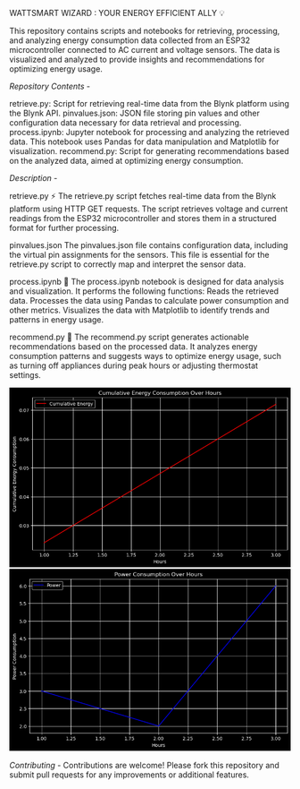 WATTSMART WIZARD : YOUR ENERGY EFFICIENT ALLY 💡

This repository contains scripts and notebooks for retrieving, processing, and analyzing energy consumption data collected from an ESP32 microcontroller connected to AC current and voltage sensors. The data is visualized and analyzed to provide insights and recommendations for optimizing energy usage.

*Repository Contents* -

retrieve.py: Script for retrieving real-time data from the Blynk platform using the Blynk API.
pinvalues.json: JSON file storing pin values and other configuration data necessary for data retrieval and processing.
process.ipynb: Jupyter notebook for processing and analyzing the retrieved data. This notebook uses Pandas for data manipulation and Matplotlib for visualization.
recommend.py: Script for generating recommendations based on the analyzed data, aimed at optimizing energy consumption.

*Description* -

retrieve.py ⚡
The retrieve.py script fetches real-time data from the Blynk platform using HTTP GET requests. The script retrieves voltage and current readings from the ESP32 microcontroller and stores them in a structured format for further processing.

pinvalues.json
The pinvalues.json file contains configuration data, including the virtual pin assignments for the sensors. This file is essential for the retrieve.py script to correctly map and interpret the sensor data.

process.ipynb 🔌
The process.ipynb notebook is designed for data analysis and visualization. It performs the following functions:
Reads the retrieved data.
Processes the data using Pandas to calculate power consumption and other metrics.
Visualizes the data with Matplotlib to identify trends and patterns in energy usage.

recommend.py 🔋
The recommend.py script generates actionable recommendations based on the processed data. It analyzes energy consumption patterns and suggests ways to optimize energy usage, such as turning off appliances during peak hours or adjusting thermostat settings.

![ENERGY CONSUMPTION TREND](output_images/output2.ww.png)
![POWER CONSUMPTION TREND](output_images/output.ww.png)

*Contributing* -
Contributions are welcome! Please fork this repository and submit pull requests for any improvements or additional features.

